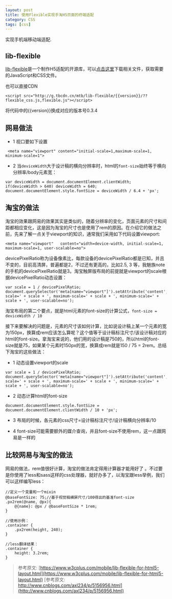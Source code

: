 ```yaml
---
layout: post
title: 使用Flexible实现手淘H5页面的终端适配
category: CSS
tags: [css]
---
```


实现手机端移动端适配.

## lib-flexible

[lib-flexible](https://github.com/amfe/lib-flexible)是一个制作H5适配的开源库，可以[点击这里](https://github.com/amfe/lib-flexible/archive/master.zip)下载相关文件，获取需要的JavaScript和CSS文件。


也可以直接CDN

```
<script src="http://g.tbcdn.cn/mtb/lib-flexible/{{version}}/??flexible_css.js,flexible.js"></script>
```
将代码中的{{version}}换成对应的版本号0.3.4


## 网易做法

* 1 视口要如下设置

```
 <meta name="viewport" content="initial-scale=1,maximum-scale=1, minimum-scale=1">
```
 
* 2 当`deviceWidth`大于设计稿的横向分辨率时，html的`font-size`始终等于横向分辨率/body元素宽：



```
var deviceWidth = document.documentElement.clientWidth;
if(deviceWidth > 640) deviceWidth = 640;
document.documentElement.style.fontSize = deviceWidth / 6.4 + 'px';
```



## 淘宝的做法

淘宝的效果跟网易的效果其实是类似的，随着分辨率的变化，页面元素的尺寸和间距都相应变化，这是因为淘宝的尺寸也是使用了rem的原因。在介绍它的做法之前，先来了解一点关于viewport的知识，通常我们采用如下代码设置viewport:

```
<meta name="viewport"   content="width=device-width, initial-scale=1, maximum-scale=1, user-scalable=no">
```

devicePixelRatio称为设备像素比，每款设备的devicePixelRatio都是已知，并且不变的，目前高清屏，普遍都是2，不过还有更高的，比如2.5, 3 等，我魅族note的手机的devicePixelRatio就是3。淘宝触屏版布局的前提就是viewport的scale根据devicePixelRatio动态设置：

```
var scale = 1 / devicePixelRatio;
document.querySelector('meta[name="viewport"]').setAttribute('content','initial-scale=' + scale + ', maximum-scale=' + scale + ', minimum-scale=' + scale + ', user-scalable=no');
```

淘宝布局的第二个要点，就是html元素的font-size的计算公式，`font-size = deviceWidth / 10`

接下来要解决的问题是，元素的尺寸该如何计算，比如说设计稿上某一个元素的宽为150px，换算成rem应该怎么算呢？这个值等于设计稿标注尺寸/该设计稿对应的html的font-size。拿淘宝来说的，他们用的设计稿是750的，所以html的font-size就是75，如果某个元素时150px的宽，换算成rem就是150 / 75 = 2rem。总结下淘宝的这些做法：

* 1 动态设置viewport的scale

```
var scale = 1 / devicePixelRatio;
document.querySelector('meta[name="viewport"]').setAttribute('content','initial-scale=' + scale + ', maximum-scale=' + scale + ', minimum-scale=' + scale + ', user-scalable=no');
```

* 2 动态计算html的font-size

```
document.documentElement.style.fontSize = document.documentElement.clientWidth / 10 + 'px';
```

* 3 布局的时候，各元素的css尺寸=设计稿标注尺寸/设计稿横向分辨率/10

* 4 font-size可能需要额外的媒介查询，并且font-size不使用rem，这一点跟网易是一样的


## 比较网易与淘宝的做法

网易的做法，rem值很好计算，淘宝的做法肯定得用计算器才能用好了 。不过要是你使用了less和sass这样的css处理器，就好办多了，以淘宝跟less举例，我们可以这样编写less：

```
//定义一个变量和一个mixin
@baseFontSize: 75;//基于视觉稿横屏尺寸/100得出的基准font-size
.px2rem(@name, @px){
    @{name}: @px / @baseFontSize * 1rem;
}

//使用示例：
.container {
    .px2rem(height, 240);
}

//less翻译结果：
.container {
    height: 3.2rem;
}

```

> 参考原文: [https://www.w3cplus.com/mobile/lib-flexible-for-html5-layout.html](https://www.w3cplus.com/mobile/lib-flexible-for-html5-layout.html)
> [参考原文: http://www.cnblogs.com/axl234/p/5156956.html](http://www.cnblogs.com/axl234/p/5156956.html)